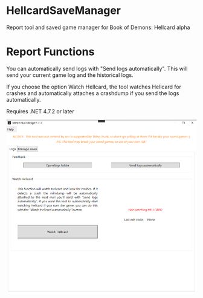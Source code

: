 # HellcardSaveManager
Report tool and saved game manager for Book of Demons: Hellcard alpha

# Report Functions
You can automatically send logs with "Send logs automatically".
This will send your current game log and the historical logs.

If you choose the option Watch Hellcard, the tool watches Hellcard for crashes and automatically attaches a crashdump if you send the logs automatically.

Requires .NET 4.7.2 or later

![HellcardSaveManagerUI](/HellcardSaveManagerUI.png)
